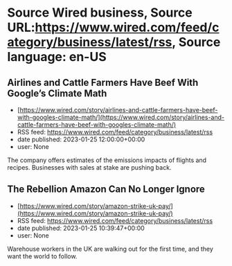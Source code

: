 # Source Wired business, Source URL:https://www.wired.com/feed/category/business/latest/rss, Source language: en-US

## Airlines and Cattle Farmers Have Beef With Google’s Climate Math
 - [https://www.wired.com/story/airlines-and-cattle-farmers-have-beef-with-googles-climate-math/](https://www.wired.com/story/airlines-and-cattle-farmers-have-beef-with-googles-climate-math/)
 - RSS feed: https://www.wired.com/feed/category/business/latest/rss
 - date published: 2023-01-25 12:00:00+00:00
 - user: None

The company offers estimates of the emissions impacts of flights and recipes. Businesses with sales at stake are pushing back.

## The Rebellion Amazon Can No Longer Ignore
 - [https://www.wired.com/story/amazon-strike-uk-pay/](https://www.wired.com/story/amazon-strike-uk-pay/)
 - RSS feed: https://www.wired.com/feed/category/business/latest/rss
 - date published: 2023-01-25 10:39:47+00:00
 - user: None

Warehouse workers in the UK are walking out for the first time, and they want the world to follow.
